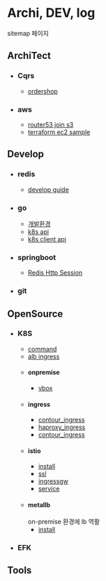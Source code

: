 # Archi, DEV, log
sitemap 페이지

## ArchiTect
- ### Cqrs
    - [ordershop](architect/cqrs/redislabs_odershop.md)
- ### aws
    - [router53 join s3](architect/aws/s3_router53.md)
    - [terraform ec2 sample](https://github.com/anisia20/terraform-sample)


## Develop
- ### redis
    - [develop guide](develop/redis/devguide.md)
- ### go
    - [개발환경](develop/go/setting.md)
    - [k8s api](develop/go/k8sapi.md)
    - [k8s client api](develop/go/k8sclientrestapi.md)
- ### springboot
    - [Redis Http Session](develop/springboot/redishttpsession.md)
- ### git


## OpenSource
- ### K8S
    - [command](opensource/k8s/command.md)
    - [alb ingress](opensource/k8s/ingress.md)
    - #### onpremise
        - [vbox](opensource/k8s/onpremise/vbox.md)    
    - #### ingress    
        - [contour_ingress](opensource/k8s/ingress/contour_ingress.md)  
        - [haproxy_ingress](opensource/k8s/ingress/haproxy_ingress.md) 
        - [contour_ingress](opensource/k8s/ingress/nginx_ingress.md) 
    - #### istio
        - [install](opensource/k8s/istio/install.md)  
        - [ssl](opensource/k8s/istio/ssl.md) 
        - [ingressgw](opensource/k8s/istio/ingressgw.md) 
        - [service](opensource/k8s/istio/service.md) 
    - #### metallb
        on-premise 환경에 lb 역활
        - [install](opensource/k8s/metallb/install.md) 



    
- ### EFK


## Tools
